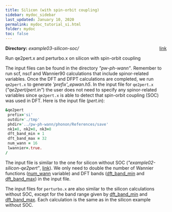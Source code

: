 ```yaml
---
title: Silicon (with spin-orbit coupling)
sidebar: mydoc_sidebar
last_updated: January 10, 2020
permalink: mydoc_tutorial_si.html
folder: mydoc
toc: false
---
```


<div markdown="span" class="alert alert-warning" role="alert"><i class="fa fa-folder fa"></i>
<b> Directory:</b>
<i>
example03-silicon-soc/
</i>
&nbsp;&nbsp;
<span style="float: right;">
<a href=
"https://caltech.box.com/s/ddvsbsxehoqbcunfmuf1hfjtklinedz7"
target="_blank">link</a>
</span>
</div>

Run qe2pert.x and perturbo.x on silicon with spin-orbit coupling

The input files can be found in the directory _"pw-ph-wann"_. Remember to run scf, nscf and Wannier90 calculations that include spinor-related variables. Once the DFT and DFPT calculations are completed, we run `qe2pert.x` to generate _'prefix'\_epwan.h5_. In the input file for `qe2pert.x` (_"qe2pert/pert.in"_) the user does not need to specify any spinor-related variables since `qe2pert.x` is able to detect that spin-orbit coupling (SOC) was used in DFT. Here is the input file (_pert.in_):

```fortran
&qe2pert
 prefix='si'
 outdir='./tmp'
 phdir='../pw-ph-wann/phonon/References/save'
 nk1=8, nk2=8, nk3=8
 dft_band_min = 1
 dft_band_max = 32
 num_wann = 16
 lwannier=.true.
/
```

The input file is similar to the one for silicon without SOC (_"example02-silicon-qe2pert"_, <a href="https://caltech.box.com/s/amtb8t0na3rfgge42e58l8brb5a4f9b2" target="_blank">link</a>). We only need to double the number of Wannier functions ([num_wann](mydoc_param_qe2pert#num_wann) variable) and DFT bands ([dft_band_min](mydoc_param_qe2pert#dft_band_min) and [dft_band_max](mydoc_param_qe2pert#dft_band_max)) in the input file. 

The input files for `perturbo.x` are also similar to the silicon calculations without SOC, except for the band range given by [dft_band_min](mydoc_param_qe2pert#dft_band_min) and [dft_band_max](mydoc_param_qe2pert#dft_band_max). Each calculation is the same as in the silicon example without SOC.

